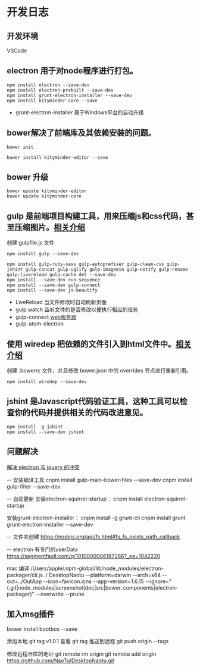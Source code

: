 # 开发日志

## 开发环境
VSCode


## electron 用于对node程序进行打包。
```
npm install electron --save-dev
npm install electron-prebuilt --save-dev
npm install grunt-electron-installer --save-dev
npm install kityminder-core --save
```
- grunt-electron-installer 用于Windows平台的自动升级


## bower解决了前端库及其依赖安装的问题。
``` bower
bower init

bower install kityminder-editor --save
```

## bower 升级
``` bower
bower update kityminder-editor
bower update kityminder-core
```


## gulp 是前端项目构建工具，用来压缩js和css代码，甚至压缩图片。[相关介绍](http://markpop.github.io/2014/09/17/Gulp入门教程)
创建 gulpfile.js 文件
```
npm install gulp --save-dev

npm install gulp-ruby-sass gulp-autoprefixer gulp-clean-css gulp-jshint gulp-concat gulp-uglify gulp-imagemin gulp-notify gulp-rename gulp-livereload gulp-cache del --save-dev
npm install --save-dev run-sequence
npm install --save-dev gulp-connect
npm install --save-dev js-beautify
```
- LiveReload 当文件修改时自动刷新页面
- gulp.watch 监听文件的是否修改以便执行相应的任务
- gulp-connect [web服务器](https://github.com/AveVlad/gulp-connect/)
- gulp-atom-electron 


## 使用 wiredep 把依赖的文件引入到html文件中。[相关介绍](http://www.tuicool.com/articles/2qQbMnN)
创建 .bowerrc 文件，并且修改 bower.json 中的 overrides 节点进行重新引用。
```
npm install wiredep --save-dev
```


## jshint 是Javascript代码验证工具，这种工具可以检查你的代码并提供相关的代码改进意见。
``` 
npm install -g jshint
npm install --save-dev jshint
``` 



## 问题解决
[解决 electron 与 jquery 的冲突](http://stackoverflow.com/questions/30271011/electron-jquery-errors)


-- 安装编译工具
cnpm install gulp-main-bower-files --save-dev
cnpm install gulp-filter --save-dev

-- 自动更新
安装electron-squirrel-startup：
cnpm install electron-squirrel-startup

安装grunt-electron-installer：
cnpm install -g grunt-cli
cnpm install grunt grunt-electron-installer --save-dev

-- 文件夹创建
https://nodejs.org/api/fs.html#fs_fs_exists_path_callback

-- electron 有专门的userData
https://segmentfault.com/q/1010000006187286?_ea=1042220

mac 编译
/Users/apple/.npm-global/lib/node_modules/electron-packager/cli.js ./ DesktopNaotu --platform=darwin --arch=x64 --out=../OutApp --icon=favicon.icns --app-version=1.6.15 --ignore="(.git|node_modules|screenshot|doc|src|bower_components|electron-packager)" --overwrite --prune

## 加入msg插件
bower install bootbox --save

添加本地 git tag v1.0.1
查看 git tag
推送到远程 git push origin --tags

修改远程仓库的地址
git remote rm origin
git remote add origin https://github.com/NaoTu/DesktopNaotu.git
